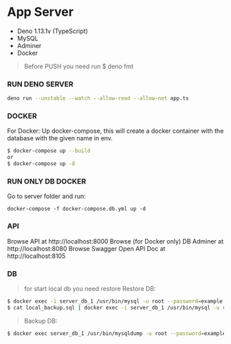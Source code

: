 # App Server

- Deno 1.13.1v (TypeScript)
- MySQL
- Adminer
- Docker

> Before PUSH you need run $ deno fmt

### RUN DENO SERVER

```bash
deno run --unstable --watch --allow-read --allow-net app.ts
```

### DOCKER

For Docker: Up docker-compose, this will create a docker container with the
database with the given name in env.

```bash
$ docker-compose up --build
or
$ docker-compose up -d
```

### RUN ONLY DB DOCKER

Go to server folder and run:

```bush
docker-compose -f docker-compose.db.yml up -d
```

### API

Browse API at http://localhost:8000 Browse (for Docker only) DB Adminer at
http://localhost:8080 Browse Swagger Open API Doc at http://localhost:8105

### DB

> for start local db you need restore Restore DB:

```bash
$ docker exec -i server_db_1 /usr/bin/mysql -u root --password=example -e 'CREATE DATABASE deno_api_db;'
$ cat local_backup.sql | docker exec -i server_db_1 /usr/bin/mysql -u root --password=example deno_api_db
```

> Backup DB:

```bash
$ docker exec server_db_1 /usr/bin/mysqldump -u root --password=example deno_api_db > local_backup.sql
```
